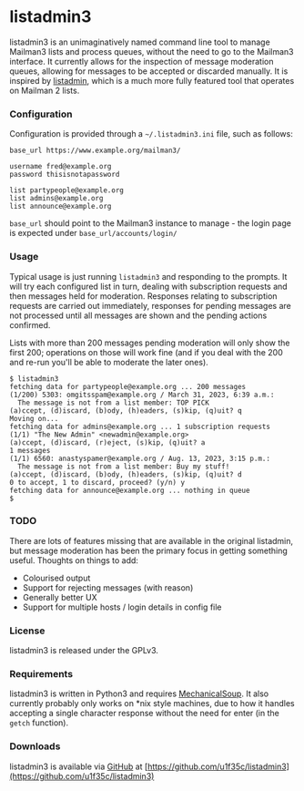 # listadmin3

listadmin3 is an unimaginatively named command line tool to manage Mailman3
lists and process queues, without the need to go to the Mailman3 interface. It
currently allows for the inspection of message moderation queues, allowing for
messages to be accepted or discarded manually. It is inspired by
[listadmin](https://sourceforge.net/projects/listadmin/), which is a much more
fully featured tool that operates on Mailman 2 lists.

### Configuration

Configuration is provided through a `~/.listadmin3.ini` file, such as follows:

```
base_url https://www.example.org/mailman3/

username fred@example.org
password thisisnotapassword

list partypeople@example.org
list admins@example.org
list announce@example.org
```

`base_url` should point to the Mailman3 instance to manage - the login page is
expected under `base_url/accounts/login/`

### Usage

Typical usage is just running `listadmin3` and responding to the prompts. It
will try each configured list in turn, dealing with subscription requests and
then messages held for moderation. Responses relating to subscription requests
are carried out immediately, responses for pending messages are not processed
until all messages are shown and the pending actions confirmed.

Lists with more than 200 messages pending moderation will only show the first
200; operations on those will work fine (and if you deal with the 200 and re-run
you'll be able to moderate the later ones).

```
$ listadmin3
fetching data for partypeople@example.org ... 200 messages
(1/200) 5303: omgitsspam@example.org / March 31, 2023, 6:39 a.m.:
  The message is not from a list member: TOP PICK
(a)ccept, (d)iscard, (b)ody, (h)eaders, (s)kip, (q)uit? q
Moving on...
fetching data for admins@example.org ... 1 subscription requests
(1/1) "The New Admin" <newadmin@example.org>
(a)ccept, (d)iscard, (r)eject, (s)kip, (q)uit? a
1 messages
(1/1) 6560: anastyspamer@example.org / Aug. 13, 2023, 3:15 p.m.:
  The message is not from a list member: Buy my stuff!
(a)ccept, (d)iscard, (b)ody, (h)eaders, (s)kip, (q)uit? d
0 to accept, 1 to discard, proceed? (y/n) y
fetching data for announce@example.org ... nothing in queue
$
```

### TODO

There are lots of features missing that are available in the original listadmin,
but message moderation has been the primary focus in getting something useful.
Thoughts on things to add:

 * Colourised output
 * Support for rejecting messages (with reason)
 * Generally better UX
 * Support for multiple hosts / login details in config file

### License

listadmin3 is released under the GPLv3.

### Requirements

listadmin3 is written in Python3 and requires
[MechanicalSoup](https://mechanicalsoup.readthedocs.io/en/stable/). It also
currently probably only works on *nix style machines, due to how it handles
accepting a single character response without the need for enter (in the `getch`
function).

### Downloads

listadmin3 is available via [GitHub](https://github.com/) at
[https://github.com/u1f35c/listadmin3](https://github.com/u1f35c/listadmin3)
